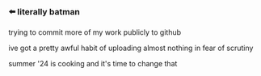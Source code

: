 ### ⬅️ literally batman

trying to commit more of my work publicly to github

ive got a pretty awful habit of uploading almost nothing in fear of scrutiny

summer '24 is cooking and it's time to change that
<!--
**avi-amalanshu/avi-amalanshu** is a ✨ _special_ ✨ repository because its `README.md` (this file) appears on your GitHub profile.

what is going on
